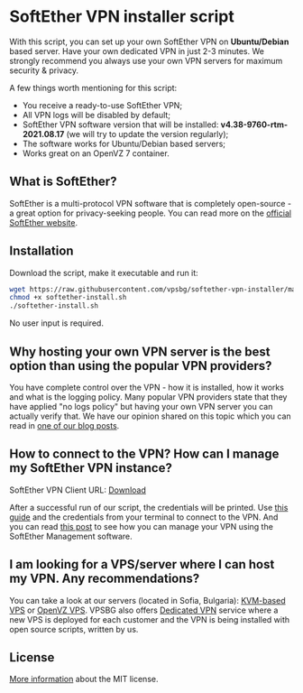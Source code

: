 
# SoftEther VPN installer script

With this script, you can set up your own SoftEther VPN on **Ubuntu/Debian** based server. Have your own dedicated VPN in just 2-3 minutes. We strongly recommend you always use your own VPN servers for maximum security & privacy.

A few things worth mentioning for this script:
 - You receive a ready-to-use SoftEther VPN;
 - All VPN logs will be disabled by default;
 - SoftEther VPN software version that will be installed: **v4.38-9760-rtm-2021.08.17** (we will try to update the version regularly);
 - The software works for Ubuntu/Debian based servers;
 - Works great on an OpenVZ 7 container.

 ## What is SoftEther?
 SoftEther is a multi-protocol VPN software that is completely open-source - a great option for privacy-seeking people. You can read more on the [official SoftEther website](https://www.softether.org/).

 ## Installation
 Download the script, make it executable and run it:
 ```bash
wget https://raw.githubusercontent.com/vpsbg/softether-vpn-installer/master/softether-install.sh
chmod +x softether-install.sh
./softether-install.sh
```
No user input is required.

## Why hosting your own VPN server is the best option than using the popular VPN providers?
You have complete control over the VPN - how it is installed, how it works and what is the logging policy. Many popular VPN providers state that they have applied "no logs policy" but having your own VPN server you can actually verify that. We have our opinion shared on this topic which you can read in [one of our blog posts](https://www.vpsbg.eu/blog/vpn-on-vps-is-better-than-vpn-service).

## How to connect to the VPN? How can I manage my SoftEther VPN instance? 
SoftEther VPN Client URL: [Download](https://www.softether-download.com/en.aspx?product=softether)

After a successful run of our script, the credentials will be printed. Use [this guide](https://www.vpsbg.eu/docs/how-to-connect-desktop-softether-dedicated-vpn-server) and the credentials from your terminal to connect to the VPN.
And you can read [this post](https://www.vpsbg.eu/docs/how-to-manage-your-dedicated-softether-vpn-server) to see how you can manage your VPN using the SoftEther Management software.

## I am looking for a VPS/server where I can host my VPN. Any recommendations?
You can take a look at our servers (located in Sofia, Bulgaria): [KVM-based VPS](https://www.vpsbg.eu/kvm-vps) or [OpenVZ VPS](https://www.vpsbg.eu/ssd-vps). VPSBG also offers [Dedicated VPN](https://www.vpsbg.eu/dedicated-vpn-servers) service where a new VPS is deployed for each customer and the VPN is being installed with open source scripts, written by us.

## License
[More information](https://raw.githubusercontent.com/vpsbg/softether-vpn-installer/master/LICENSE) about the MIT license.

